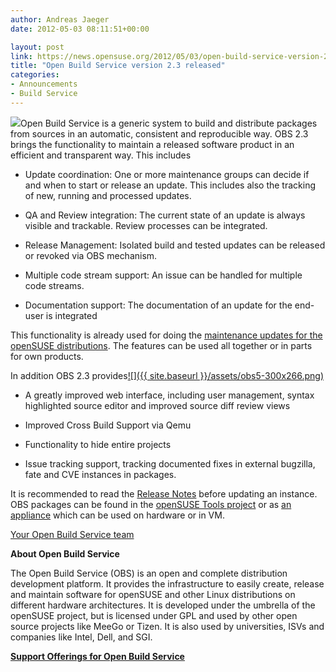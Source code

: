 ```yaml
---
author: Andreas Jaeger
date: 2012-05-03 08:11:51+00:00

layout: post
link: https://news.opensuse.org/2012/05/03/open-build-service-version-2-3-released/
title: "Open Build Service version 2.3 released"
categories:
- Announcements
- Build Service
---
```

[![](http://www.open-build-service.org/wp-content/themes/obs/images/obs-logo.png)](http://www.open-build-service.org/)Open Build Service is a generic system to build and distribute packages from sources in an automatic, consistent and reproducible way. OBS 2.3 brings the functionality to maintain a released software product in an efficient and transparent way. This includes



	
  * Update coordination: One or more maintenance groups can decide if and when to start or release an update. This includes also the tracking of new, running and processed updates.

	
  * QA and Review integration: The current state of an update is always visible and trackable. Review processes can be integrated.

	
  * Release Management: Isolated build and tested updates can be released or revoked via OBS mechanism.

	
  * Multiple code stream support: An issue can be handled for multiple code streams.

	
  * Documentation support: The documentation of an update for the end-user is integrated


This functionality is already used for doing the [maintenance updates for the openSUSE distributions](https://build.opensuse.org/project/maintenance_incidents?project=openSUSE%3AMaintenance). The features can be used all together or in parts for own products.

In addition OBS 2.3 provides[![]({{ site.baseurl }}/assets/obs5-300x266.png)](https://news.opensuse.org/2012/05/03/open-build-service-version-2-3-released/obs5/)



	
  * A greatly improved web interface, including user management, syntax highlighted source editor and improved source diff review views

	
  * Improved Cross Build Support via Qemu

	
  * Functionality to hide entire projects

	
  * Issue tracking support, tracking documented fixes in external bugzilla, fate and CVE instances in packages.


It is recommended to read the [Release Notes](https://github.com/openSUSE/open-build-service/blob/2.3/ReleaseNotes-2.3) before updating an instance. OBS packages can be found in the [openSUSE Tools project](https://build.opensuse.org/project/show?project=openSUSE%3ATools) or as [an appliance](http://en.opensuse.org/openSUSE:Build_Service_Appliance) which can be used on hardware or in VM.

[Your Open Build Service team](http://www.flickr.com/photos/adrianschroeter/7135213251/)

**About Open Build Service**

The Open Build Service (OBS) is an open and complete distribution development platform. It provides the infrastructure to easily create, release and maintain software for openSUSE and other Linux distributions on different hardware architectures. It is developed under the umbrella of the openSUSE project, but is licensed under GPL and used by other open source projects like MeeGo or Tizen. It is also used by universities, ISVs and companies like Intel, Dell, and SGI.

[**Support Offerings for Open Build Service**](http://www.open-build-service.org/contact/)		
